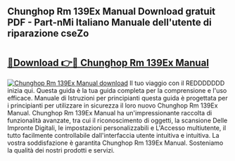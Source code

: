 ## Chunghop Rm 139Ex Manual Download gratuit PDF - Part-nMi Italiano Manuale dell'utente di riparazione cseZo

# <h2><a href="http://dffhnz.blite.top/?on=Chunghop+Rm+139Ex+Manual">🔗Download 👉🔴 Chunghop Rm 139Ex Manual</a></h2>

[![Chunghop Rm 139Ex Manual download](https://i.imgur.com/lujVjoI.png)](http://dffhnz.blite.top/?on=Chunghop+Rm+139Ex+Manual)
Il tuo viaggio con il REDDDDDDD inizia qui. Questa guida è la tua guida completa per la comprensione e l'uso efficace. Manuale di Istruzioni per principianti questa guida è progettata per i principianti per utilizzare in sicurezza il loro nuovo Chunghop Rm 139Ex Manual. Chunghop Rm 139Ex Manual ha un'impressionante raccolta di funzionalità avanzate, tra cui il riconoscimento di oggetti, la scansione Delle Impronte Digitali, le impostazioni personalizzabili e L'Accesso multiutente, il tutto facilmente controllabile dall'interfaccia utente intuitiva e intuitiva. La vostra soddisfazione è garantita Chunghop Rm 139Ex Manual. Sosteniamo la qualità dei nostri prodotti e servizi.
